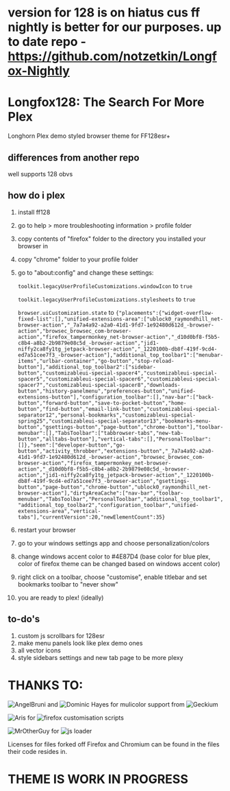 # version for 128 is on hiatus cus ff nightly is better for our purposes. up to date repo - https://github.com/notzetkin/Longfox-Nightly


# Longfox128: The Search For More Plex
Longhorn Plex demo styled browser theme for FF128esr+

## differences from another repo

well supports 128 obvs

## how do i plex
1. install ff128
2. go to help > more troubleshooting information > profile folder
3. copy contents of "firefox" folder to the directory you installed your browser in
4. copy "chrome" folder to your profile folder
5. go to "about:config" and change these settings:

    ```toolkit.legacyUserProfileCustomizations.windowIcon``` to ```true```
   
   ```toolkit.legacyUserProfileCustomizations.stylesheets``` to ```true```
   
   ```browser.uiCustomization.state``` to ```{"placements":{"widget-overflow-fixed-list":[],"unified-extensions-area":["ublock0_raymondhill_net-browser-action","_7a7a4a92-a2a0-41d1-9fd7-1e92480d612d_-browser-action","browsec_browsec_com-browser-action","firefox_tampermonkey_net-browser-action","_d10d0bf8-f5b5-c8b4-a8b2-2b9879e08c5d_-browser-action","jid1-niffy2ca8fy1tg_jetpack-browser-action","_1220100b-db8f-419f-9cd4-ed7a51cee7f3_-browser-action"],"additional_top_toolbar1":["menubar-items","urlbar-container","go-button","stop-reload-button"],"additional_top_toolbar2":["sidebar-button","customizableui-special-spacer4","customizableui-special-spacer5","customizableui-special-spacer6","customizableui-special-spacer7","customizableui-special-spacer8","downloads-button","history-panelmenu","preferences-button","unified-extensions-button"],"configuration_toolbar":[],"nav-bar":["back-button","forward-button","save-to-pocket-button","home-button","find-button","email-link-button","customizableui-special-separator12","personal-bookmarks","customizableui-special-spring25","customizableui-special-separator13","bookmarks-menu-button","gsettings-button","page-button","chrome-button"],"toolbar-menubar":[],"TabsToolbar":["tabbrowser-tabs","new-tab-button","alltabs-button"],"vertical-tabs":[],"PersonalToolbar":[]},"seen":["developer-button","go-button","activity_throbber","extensions-button","_7a7a4a92-a2a0-41d1-9fd7-1e92480d612d_-browser-action","browsec_browsec_com-browser-action","firefox_tampermonkey_net-browser-action","_d10d0bf8-f5b5-c8b4-a8b2-2b9879e08c5d_-browser-action","jid1-niffy2ca8fy1tg_jetpack-browser-action","_1220100b-db8f-419f-9cd4-ed7a51cee7f3_-browser-action","gsettings-button","page-button","chrome-button","ublock0_raymondhill_net-browser-action"],"dirtyAreaCache":["nav-bar","toolbar-menubar","TabsToolbar","PersonalToolbar","additional_top_toolbar1","additional_top_toolbar2","configuration_toolbar","unified-extensions-area","vertical-tabs"],"currentVersion":20,"newElementCount":35}```
7. restart your browser
8. go to your windows settings app and choose personalization/colors
9. change windows accent color to #4E87D4 (base color for blue plex, color of firefox theme can be changed based on windows accent color)
10. right click on a toolbar, choose "customise", enable titlebar and set bookmarks toolbar to "never show"
11. you are ready to plex! (ideally)

## to-do's
1. custom js scrollbars for 128esr
2. make menu panels look like plex demo ones
3. all vector icons
4. style sidebars settings and new tab page to be more plexy

# THANKS TO:
![AngelBruni](https://github.com/angelbruni) and ![Dominic Hayes](https://github.com/dominichayesferen) for mulicolor support from ![Geckium](https://github.com/angelbruni/Geckium)

![Aris](https://github.com/Aris-t2) for ![firefox customisation scripts](https://github.com/Aris-t2/CustomJSforFx)

![MrOtherGuy](https://github.com/MrOtherGuy) for ![js loader](https://github.com/MrOtherGuy/fx-autoconfig)

Licenses for files forked off Firefox and Chromium can be found in the files their code resides in.

# THEME IS WORK IN PROGRESS
